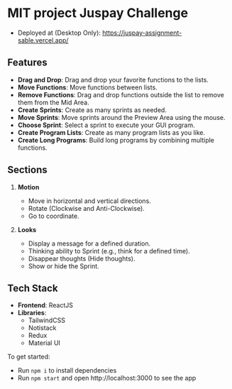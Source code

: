 # MIT project Juspay Challenge
- Deployed at (Desktop Only): https://juspay-assignment-sable.vercel.app/
## Features

- **Drag and Drop**: Drag and drop your favorite functions to the lists.
- **Move Functions**: Move functions between lists.
- **Remove Functions**: Drag and drop functions outside the list to remove them from the Mid Area.
- **Create Sprints**: Create as many sprints as needed.
- **Move Sprints**: Move sprints around the Preview Area using the mouse.
- **Choose Sprint**: Select a sprint to execute your GUI program.
- **Create Program Lists**: Create as many program lists as you like.
- **Create Long Programs**: Build long programs by combining multiple functions.

## Sections

1. **Motion**
   - Move in horizontal and vertical directions.
   - Rotate (Clockwise and Anti-Clockwise).
   - Go to coordinate.

2. **Looks**
   - Display a message for a defined duration.
   - Thinking ability to Sprint (e.g., think for a defined time).
   - Disappear thoughts (Hide thoughts).
   - Show or hide the Sprint.

## Tech Stack

- **Frontend**: ReactJS
- **Libraries**:
  - TailwindCSS
  - Notistack
  - Redux
  - Material UI

To get started:

- Run `npm i` to install dependencies
- Run `npm start` and open http://localhost:3000 to see the app


